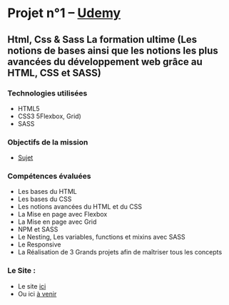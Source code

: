 # Projet n°1 – [Udemy]("https://www.udemy.com")

## Html, Css & Sass La formation ultime (Les notions de bases ainsi que les notions les plus avancées du développement web grâce au HTML, CSS et SASS)

### Technologies utilisées
 * HTML5
 * CSS3 5Flexbox, Grid)
* SASS

### Objectifs de la mission
* [Sujet](https://www.udemy.com/course/html-css-sass-la-formation-ultime)

### Compétences évaluées
* Les bases du HTML
* Les bases du CSS
* Les notions avancées du HTML et du CSS
* La Mise en page avec Flexbox
* La Mise en page avec Grid
* NPM et SASS
* Le Nesting, Les variables, functions et mixins avec SASS
* Le Responsive 
* La Réalisation de 3 Grands projets afin de maîtriser tous les concepts

### Le Site :

* Le site [ici]( https://cynrim.github.io/Udemy1/)
* Ou ici [à venir](a-venir)
